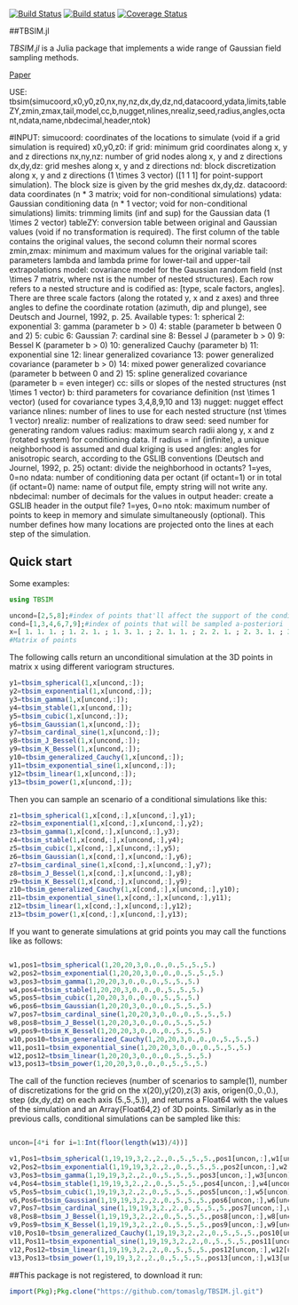 [![Build Status](https://travis-ci.org/tomaslg/TBSIM.jl.svg?branch=master)](https://travis-ci.org/tomaslg/TBSIM.jl)
[![Build status](https://ci.appveyor.com/api/projects/status/covxo242g63naqgm?svg=true)](https://ci.appveyor.com/project/tomaslg/tbsim-jl)
[![Coverage Status](https://coveralls.io/repos/github/tomaslg/TBSIM.jl/badge.svg?branch=master)](https://coveralls.io/github/tomaslg/TBSIM.jl?branch=master)

##TBSIM.jl

*TBSIM.jl* is a Julia package that implements a wide range of Gaussian field sampling methods.

[Paper](https://www.sciencedirect.com/science/article/pii/S0098300406000549)

USE: tbsim(simucoord,x0,y0,z0,nx,ny,nz,dx,dy,dz,nd,datacoord,ydata,limits,tableZY,zmin,zmax,tail,model,cc,b,nugget,nlines,nrealiz,seed,radius,angles,octant,ndata,name,nbdecimal,header,ntok)

#INPUT:
simucoord: coordinates of the locations to simulate (void if a grid simulation is required)
x0,y0,z0: if grid: minimum grid coordinates along x, y and z directions
nx,ny,nz:          number of grid nodes along x, y and z directions
dx,dy,dz:          grid meshes along x, y and z directions
nd: block discretization along x, y and z directions (1 \times 3 vector) ([1 1 1] for point-support simulation). The block size is given by the grid meshes dx,dy,dz.
datacoord: data coordinates (n * 3 matrix; void for non-conditional simulations)
ydata: Gaussian conditioning data (n * 1 vector; void for non-conditional simulations)
limits: trimming limits (inf and sup) for the Gaussian data (1 \times 2 vector)
tableZY: conversion table between original and Gaussian values (void if no transformation is required). The first column of the table contains the original values, the second column their normal scores
zmin,zmax: minimum and maximum values for the original variable
tail: parameters lambda and lambda prime for lower-tail and upper-tail extrapolations
model: covariance model for the Gaussian random field (nst \times 7 matrix, where nst is the number of nested structures). Each row refers to a nested structure and is codified as: [type, scale factors, angles]. There are three scale factors (along the rotated y, x and z axes) and three angles to define the coordinate rotation (azimuth, dip and plunge), see Deutsch and Journel, 1992, p. 25. Available types:
                    1: spherical
                    2: exponential
                    3: gamma (parameter b > 0)
                    4: stable (parameter b between 0 and 2)
                    5: cubic
                    6: Gaussian
                    7: cardinal sine
                    8: Bessel J (parameter b > 0)
                    9: Bessel K (parameter b > 0)
                   10: generalized Cauchy (parameter b)
                   11: exponential sine
                   12: linear generalized covariance
                   13: power generalized covariance (parameter b > 0)
                   14: mixed power generalized covariance (parameter b between 0 and 2)
                   15: spline generalized covariance (parameter b = even integer)
cc: sills or slopes of the nested structures (nst \times 1 vector)
b: third parameters for covariance definition (nst \times 1 vector) (used for covariance types 3,4,8,9,10 and 13)
nugget: nugget effect variance
nlines: number of lines to use for each nested structure (nst \times 1 vector)
nrealiz: number of realizations to draw
seed: seed number for generating random values
radius: maximum search radii along y, x and z (rotated system) for conditioning data. If radius = inf (infinite), a unique neighborhood is assumed and dual kriging is used
angles: angles for anisotropic search, according to the GSLIB conventions (Deutsch and Journel, 1992, p. 25)
octant: divide the neighborhood in octants? 1=yes, 0=no
ndata: number of conditioning data per octant (if octant=1) or in total (if octant=0)
name: name of output file, empty string will not write any.
nbdecimal: number of decimals for the values in output
header: create a GSLIB header in the output file? 1=yes, 0=no
ntok: maximum number of points to keep in memory and simulate simultaneously (optional). This number defines how many locations are projected onto the lines at each step of the simulation.


## Quick start

Some examples:

```julia
using TBSIM

uncond=[2,5,8];#index of points that'll affect the support of the conditional simulation
cond=[1,3,4,6,7,9];#index of points that will be sampled a-posteriori
x=[ 1. 1. 1. ; 1. 2. 1. ; 1. 3. 1. ; 2. 1. 1. ; 2. 2. 1. ; 2. 3. 1. ; 3. 1. 1. ; 3. 2. 1. ; 3. 3. 1.];
#Matrix of points
```
The following calls return an unconditional simulation at the 3D points in matrix x using different variogram structures.
```julia
y1=tbsim_spherical(1,x[uncond,:]);
y2=tbsim_exponential(1,x[uncond,:]);
y3=tbsim_gamma(1,x[uncond,:]);
y4=tbsim_stable(1,x[uncond,:]);
y5=tbsim_cubic(1,x[uncond,:]);
y6=tbsim_Gaussian(1,x[uncond,:]);
y7=tbsim_cardinal_sine(1,x[uncond,:]);
y8=tbsim_J_Bessel(1,x[uncond,:]);
y9=tbsim_K_Bessel(1,x[uncond,:]);
y10=tbsim_generalized_Cauchy(1,x[uncond,:]);
y11=tbsim_exponential_sine(1,x[uncond,:]);
y12=tbsim_linear(1,x[uncond,:]);
y13=tbsim_power(1,x[uncond,:]);
```
Then you can sample an scenario of a conditional simulations like this:
```julia
z1=tbsim_spherical(1,x[cond,:],x[uncond,:],y1);
z2=tbsim_exponential(1,x[cond,:],x[uncond,:],y2);
z3=tbsim_gamma(1,x[cond,:],x[uncond,:],y3);
z4=tbsim_stable(1,x[cond,:],x[uncond,:],y4);
z5=tbsim_cubic(1,x[cond,:],x[uncond,:],y5);
z6=tbsim_Gaussian(1,x[cond,:],x[uncond,:],y6);
z7=tbsim_cardinal_sine(1,x[cond,:],x[uncond,:],y7);
z8=tbsim_J_Bessel(1,x[cond,:],x[uncond,:],y8);
z9=tbsim_K_Bessel(1,x[cond,:],x[uncond,:],y9);
z10=tbsim_generalized_Cauchy(1,x[cond,:],x[uncond,:],y10);
z11=tbsim_exponential_sine(1,x[cond,:],x[uncond,:],y11);
z12=tbsim_linear(1,x[cond,:],x[uncond,:],y12);
z13=tbsim_power(1,x[cond,:],x[uncond,:],y13);


```

If you want to generate simulations at grid points you may call the functions like as follows:
```julia

w1,pos1=tbsim_spherical(1,20,20,3,0.,0.,0.,5.,5.,5.)
w2,pos2=tbsim_exponential(1,20,20,3,0.,0.,0.,5.,5.,5.)
w3,pos3=tbsim_gamma(1,20,20,3,0.,0.,0.,5.,5.,5.)
w4,pos4=tbsim_stable(1,20,20,3,0.,0.,0.,5.,5.,5.)
w5,pos5=tbsim_cubic(1,20,20,3,0.,0.,0.,5.,5.,5.)
w6,pos6=tbsim_Gaussian(1,20,20,3,0.,0.,0.,5.,5.,5.)
w7,pos7=tbsim_cardinal_sine(1,20,20,3,0.,0.,0.,5.,5.,5.)
w8,pos8=tbsim_J_Bessel(1,20,20,3,0.,0.,0.,5.,5.,5.)
w9,pos9=tbsim_K_Bessel(1,20,20,3,0.,0.,0.,5.,5.,5.)
w10,pos10=tbsim_generalized_Cauchy(1,20,20,3,0.,0.,0.,5.,5.,5.)
w11,pos11=tbsim_exponential_sine(1,20,20,3,0.,0.,0.,5.,5.,5.)
w12,pos12=tbsim_linear(1,20,20,3,0.,0.,0.,5.,5.,5.)
w13,pos13=tbsim_power(1,20,20,3,0.,0.,0.,5.,5.,5.)

```

The call of the function recieves (number of scenarios to sample(1), number of discretizations for the grid on the x(20),y(20),z(3) axis, origen(0.,0.,0.), step (dx,dy,dz) on each axis (5.,5.,5.)), and returns a Float64 with the values of the simulation and an Array{Float64,2} of 3D points. Similarly as in the previous calls, conditional simulations can be sampled like this:

```julia

uncon=[4*i for i=1:Int(floor(length(w13)/4))]

v1,Pos1=tbsim_spherical(1,19,19,3,2.,2.,0.,5.,5.,5.,pos1[uncon,:],w1[uncon])
v2,Pos2=tbsim_exponential(1,19,19,3,2.,2.,0.,5.,5.,5.,pos2[uncon,:],w2[uncon])
v3,Pos3=tbsim_gamma(1,19,19,3,2.,2.,0.,5.,5.,5.,pos3[uncon,:],w3[uncon])
v4,Pos4=tbsim_stable(1,19,19,3,2.,2.,0.,5.,5.,5.,pos4[uncon,:],w4[uncon])
v5,Pos5=tbsim_cubic(1,19,19,3,2.,2.,0.,5.,5.,5.,pos5[uncon,:],w5[uncon])
v6,Pos6=tbsim_Gaussian(1,19,19,3,2.,2.,0.,5.,5.,5.,pos6[uncon,:],w6[uncon])
v7,Pos7=tbsim_cardinal_sine(1,19,19,3,2.,2.,0.,5.,5.,5.,pos7[uncon,:],w7[uncon])
v8,Pos8=tbsim_J_Bessel(1,19,19,3,2.,2.,0.,5.,5.,5.,pos8[uncon,:],w8[uncon])
v9,Pos9=tbsim_K_Bessel(1,19,19,3,2.,2.,0.,5.,5.,5.,pos9[uncon,:],w9[uncon])
v10,Pos10=tbsim_generalized_Cauchy(1,19,19,3,2.,2.,0.,5.,5.,5.,pos10[uncon,:],w10[uncon])
v11,Pos11=tbsim_exponential_sine(1,19,19,3,2.,2.,0.,5.,5.,5.,pos11[uncon,:],w11[uncon])
v12,Pos12=tbsim_linear(1,19,19,3,2.,2.,0.,5.,5.,5.,pos12[uncon,:],w12[uncon])
v13,Pos13=tbsim_power(1,19,19,3,2.,2.,0.,5.,5.,5.,pos13[uncon,:],w13[uncon])

```

##This package is not registered, to download it run:
```julia
import(Pkg);Pkg.clone("https://github.com/tomaslg/TBSIM.jl.git")
```

